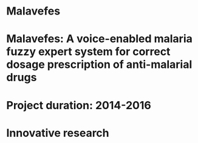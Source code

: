 # Malavefes
# Malavefes: A voice-enabled malaria fuzzy expert system for correct dosage prescription of anti-malarial drugs 
# Project duration: 2014-2016
# Innovative research
